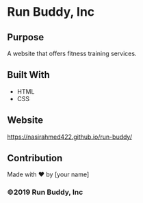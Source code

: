 # Run Buddy, Inc

## Purpose
A website that offers fitness training services. 

## Built With
* HTML
* CSS

## Website
https://nasirahmed422.github.io/run-buddy/

## Contribution
Made with ❤️ by [your name]

### ©️2019 Run Buddy, Inc 
